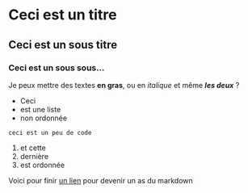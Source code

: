 # Ceci est un titre
## Ceci est un sous titre
### Ceci est un sous sous...

Je peux mettre des textes **en gras**, ou en *italique* et même ***les deux*** ?

- Ceci
- est une liste
- non ordonnée

```
ceci est un peu de code
```


1. et cette
2. dernière
3. est ordonnée

Voici pour finir [un lien](https://guides.github.com/features/mastering-markdown/) pour devenir un as du markdown
